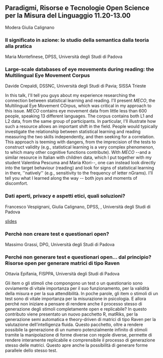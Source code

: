 ## Paradigmi, Risorse e Tecnologie Open Science per la Misura del Linguaggio 11.20-13.00
Modera Giulia Calignano

### Il significato in azione: lo studio della semantica dalla teoria alla pratica
Maria Montefinese, DPSS, Università degli Studi di Padova

### Large-scale databases of eye movements during reading: the Multilingual Eye Movement Corpus
Davide Crepaldi, DSSNC, Università degli Studi di Pavia; SISSA Trieste

In this talk, I'll tell you guys about my experience researching the connection between statistical learning and reading. I'll present *MECO*, the Multilingual Eye Movement COrpus, which was critical in my approach to this issue. *MECO* contains eye movement data from little less than 600 people, speaking 13 different languages. The corpus contains both L1 and L2 data, from the same group of participants. In particular, I'll illustrate how such a resource allows an important shift in the field. People would typically investigate the relationship between statistical learning and reading measuring the two skills independently, and then seeking for a correlation. This approach is teeming with dangers, from the imprecision of the tests to construct validity (e.g., statistical learning is a very complex phenomenon, to which many other cognitive functions contribute). With *MECO* --and a similar resource in Italian with children data, which I put together with my student Valentina Pescuma and Maria Ktori--, one can instead look directly into the target behaviour (reading) and look for signs of statistical learning in there, ''natively'' (e.g., sensitivity to the frequency of letter nGrams). I'll tell you what I learned along the way -- both joys and moments of discomfort.

### Dati aperti, privacy e aspetti etici, quali soluzioni?
Francesco Vespignani,  Giulia Calignano, DPSS, , Università degli Studi di Padova

[slides](docs/vespignani.pdf)

### Perchè non creare test e questionari open?
Massimo Grassi, DPG, Università degli Studi di Padova

### Perché non generare test e questionari open… dal principio? Risorse open per generare matrici di tipo Raven
Ottavia Epifania, FISPPA, Università degli Studi di Padova

Gli item o gli stimoli che compongono un test o un questionario
sono ovviamente di vitale importanza per il suo funzionamento, per
la validità della misura e per la sua attendibilità. In poche parole, gli
item o stimoli di un test sono di vitale importanza per la misurazione
in psicologia. E allora perché non iniziare a pensare di rendere
anche il processo stesso di generazione degli stimoli
completamente open e replicabile? In questo contributo viene
presentato un nuovo pacchetto R, matRiks, per la generazione
semi automatica e theory-driven di matrici di tipo Raven per la
valutazione dell’intelligenza fluida. Questo pacchetto, oltre a
rendere possibile la generazione di un numero potenzialmente
infinito di stimoli tramite la manipolazione di forme diverse con
regole diverse, permette di rendere interamente replicabile e
comprensibile il processo di generazione stesso delle matrici.
Questo apre anche la possibilità di generare forme parallele dello
stesso test.
